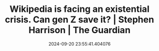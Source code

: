 ---
date: 2024-09-20 23:55:41.404076
link:
  source: web
  source_url: https://roytang.net
  text: Wikipedia is facing an existential crisis. Can gen Z save it? | Stephen Harrison
    | The Guardian
  url: https://www.theguardian.com/commentisfree/2024/sep/12/wikipedia-generation-z-young-editors-chatbots
source: web
syndicated:
- type: mastodon
  url: https://indieweb.social/users/roytang/statuses/113172581070536724
title: Wikipedia is facing an existential crisis. Can gen Z save it? | Stephen Harrison
  | The Guardian
---